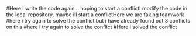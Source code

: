 
#Here I write the code again... hoping to start a conflictI modify the code in the local repository, maybe ill start a conflictHere we are faking teamwork
#here i try again to solve the conflict but i have already found out 3 conflicts on this #here i try again to solve the conflict
#Here i solved the conflict


